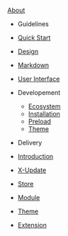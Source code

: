 [<span class="iconify" data-icon="mdi:account-group"></span> About](/about.md)

-   Guidelines
  - [Quick Start](guidelines/quick-start.md)
  - [Design](guidelines/)
  - [Markdown](guidelines/markdown/)
  - [User Interface](guidelines/user-interface/)


- Developement
  - [Ecosystem](/development/)
  - [Installation](/development/installation.md)
  - [Preload](/development/module.md)
  - [Theme](/development/preload.md)

-   Delivery
  - [Introduction](/delivery/)
  - [X-Update](/delivery/setup-x-update.md)
  - [Store](/delivery/setup-x-store.md)
  - [Module](/delivery/update-module.md)
  - [Theme](/delivery/update-theme.md)
  - [Extension](/delivery/update-preload.md)
